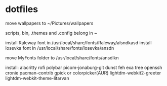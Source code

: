 # dotfiles

move wallpapers to ~/Pictures/wallpapers

scripts, bin, .themes and .config belong in ~

install Raleway font in /usr/local/share/fonts/Raleway/alsndkasd
install Iosevka font in /usr/local/share/fonts/Iosevka/ansdn

move MyFonts folder to /usr/local/share/fonts/ansdlkn

install:
alacritty
rofi
polybar
picom-jonaburg-git
dunst
feh
exa
tree
openssh
cronie
pacman-contrib
gpick or colorpicker(AUR)
lightdm-webkit2-greeter lightdm-webkit-theme-litarvan
